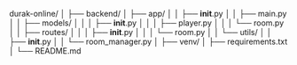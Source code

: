 durak-online/
│
├── backend/
│   ├── app/
│   │   ├── __init__.py
│   │   ├── main.py
│   │   ├── models/
│   │   │   ├── __init__.py
│   │   │   ├── player.py
│   │   │   └── room.py
│   │   ├── routes/
│   │   │   ├── __init__.py
│   │   │   └── room.py
│   │   └── utils/
│   │       ├── __init__.py
│   │       └── room_manager.py
│   ├── venv/
│   ├── requirements.txt
│   └── README.md
